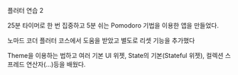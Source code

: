 플러터 연습 2

25분 타이머로 한 번 집중하고 5분 쉬는 Pomodoro 기법을 이용한 앱을 만들었다.

노마드 코더 플러터 코스에서 도움을 받았고 별도로 리셋 기능을 추가했다

Theme을 이용하는 법하고 여러 기본 UI 위젯, State의 기본(Stateful 위젯),  컬렉션 스프레드 연산자(...)등을 배웠다.

